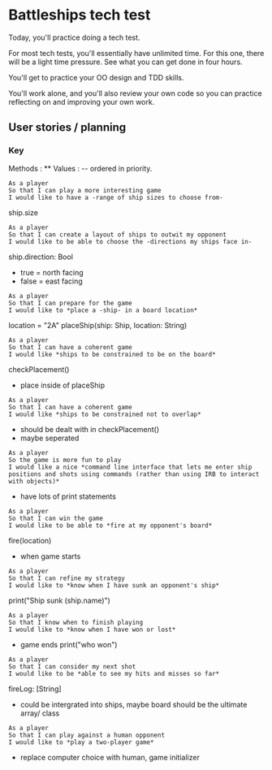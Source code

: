 # Battleships tech test

Today, you'll practice doing a tech test.

For most tech tests, you'll essentially have unlimited time.  For this one, there will be a light time pressure.  See what you can get done in four hours.

You'll get to practice your OO design and TDD skills.

You'll work alone, and you'll also review your own code so you can practice reflecting on and improving your own work.

## User stories / planning
### Key
Methods : **
Values : --
ordered in priority.

```
As a player
So that I can play a more interesting game
I would like to have a -range of ship sizes to choose from-
```
ship.size
```
As a player
So that I can create a layout of ships to outwit my opponent
I would like to be able to choose the -directions my ships face in-
```
ship.direction: Bool
- true = north facing
- false = east facing
```
As a player
So that I can prepare for the game
I would like to *place a -ship- in a board location*
```
location = "2A"
placeShip(ship: Ship, location: String)
```
As a player
So that I can have a coherent game
I would like *ships to be constrained to be on the board*
```
checkPlacement()
- place inside of placeShip
```
As a player
So that I can have a coherent game
I would like *ships to be constrained not to overlap*
```
- should be dealt with in checkPlacement()
- maybe seperated
```
As a player
So the game is more fun to play
I would like a nice *command line interface that lets me enter ship positions and shots using commands (rather than using IRB to interact with objects)*
```
- have lots of print statements
```
As a player
So that I can win the game
I would like to be able to *fire at my opponent's board*
```
fire(location)
- when game starts
```
As a player
So that I can refine my strategy
I would like to *know when I have sunk an opponent's ship*
```
print("Ship sunk \(ship.name)")
```
As a player
So that I know when to finish playing
I would like to *know when I have won or lost*
```
- game ends
print("who won")
```
As a player
So that I can consider my next shot
I would like to be *able to see my hits and misses so far*
```
fireLog: [String]
- could be intergrated into ships, maybe board should be the ultimate array/ class
```
As a player
So that I can play against a human opponent
I would like to *play a two-player game*
```
- replace computer choice with human, game initializer
